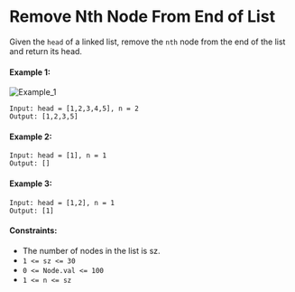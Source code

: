 # Remove Nth Node From End of List
Given the `head` of a linked list, remove the `nth` node from the end of the list and return its head.

#### Example 1:
![Example_1](https://assets.leetcode.com/uploads/2020/10/03/remove_ex1.jpg)
```text
Input: head = [1,2,3,4,5], n = 2
Output: [1,2,3,5]
```

#### Example 2:
```text
Input: head = [1], n = 1
Output: []
```

#### Example 3:
```text
Input: head = [1,2], n = 1
Output: [1]
```

#### Constraints:
- The number of nodes in the list is sz.
- `1 <= sz <= 30`
- `0 <= Node.val <= 100`
- `1 <= n <= sz`